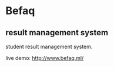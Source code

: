 # Befaq
## result management system

student result management system.

live demo: http://www.befaq.ml/
